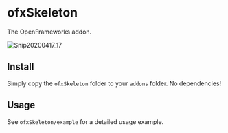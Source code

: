 # ofxSkeleton

The OpenFrameworks addon.

![Snip20200417_17](https://user-images.githubusercontent.com/7929704/79626803-f80ff580-8100-11ea-8cdb-cd2892e65f3d.png)


## Install

Simply copy the `ofxSkeleton` folder to your `addons` folder. No dependencies!


## Usage

See `ofxSkeleton/example` for a detailed usage example.